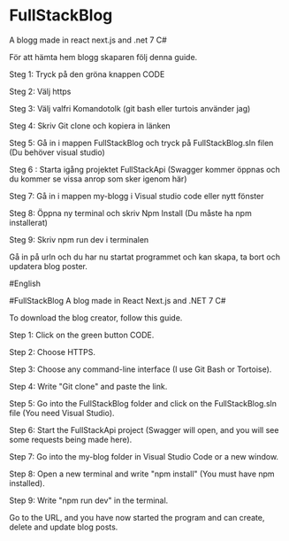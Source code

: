 # FullStackBlog
A blogg made in react next.js and .net 7 C# 

För att hämta hem blogg skaparen följ denna guide.

Steg 1: Tryck på den gröna knappen CODE

Steg 2: Välj https

Steg 3: Välj valfri Komandotolk (git bash eller turtois använder jag)

Steg 4: Skriv Git clone och kopiera in länken

Steg 5: Gå in i mappen FullStackBlog och tryck på FullStackBlog.sln filen (Du behöver visual studio)

Steg 6 : Starta igång projektet FullStackApi (Swagger kommer öppnas och du kommer se vissa anrop som sker igenom här)

Steg 7: Gå in i mappen my-blogg i Visual studio code eller nytt fönster

Steg 8: Öppna ny terminal och skriv Npm Install (Du måste ha npm installerat) 

Steg 9: Skriv npm run dev i terminalen

Gå in på urln och du har nu startat programmet och kan skapa, ta bort och updatera blog poster.

#English

#FullStackBlog
A blog made in React Next.js and .NET 7 C#

To download the blog creator, follow this guide.

Step 1: Click on the green button CODE.

Step 2: Choose HTTPS.

Step 3: Choose any command-line interface (I use Git Bash or Tortoise).

Step 4: Write "Git clone" and paste the link.

Step 5: Go into the FullStackBlog folder and click on the FullStackBlog.sln file (You need Visual Studio).

Step 6: Start the FullStackApi project (Swagger will open, and you will see some requests being made here).

Step 7: Go into the my-blog folder in Visual Studio Code or a new window.

Step 8: Open a new terminal and write "npm install" (You must have npm installed).

Step 9: Write "npm run dev" in the terminal.

Go to the URL, and you have now started the program and can create, delete and update blog posts.
